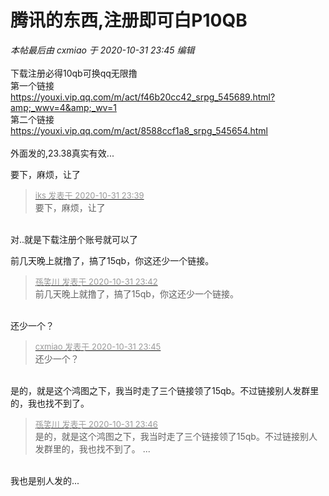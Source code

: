 # 腾讯的东西,注册即可白P10QB


<i class="pstatus"> 本帖最后由 cxmiao 于 2020-10-31 23:45 编辑 </i><br />
<br />
下载注册必得10qb可换qq无限撸<br />
第一个链接<br />
https://youxi.vip.qq.com/m/act/f46b20cc42_srpg_545689.html?amp;_wwv=4&amp;_wv=1<br />
第二个链接<br />
https://youxi.vip.qq.com/m/act/8588ccf1a8_srpg_545654.html<br />
<br />
外面发的,23.38真实有效...

要下，麻烦，让了<img id="aimg_jxbxF" onclick="zoom(this, this.src, 0, 0, 0)" class="zoom" src="https://cdn.jsdelivr.net/gh/hishis/forum-master/public/images/patch.gif" onmouseover="img_onmouseoverfunc(this)" onload="thumbImg(this)" border="0" alt="" />

<div class="quote"><blockquote><font size="2"><a href="https://www.hostloc.com/forum.php?mod=redirect&amp;goto=findpost&amp;pid=9383218&amp;ptid=760786" target="_blank"><font color="#999999">iks 发表于 2020-10-31 23:39</font></a></font><br />
要下，麻烦，让了</blockquote></div><br />
对..就是下载注册个账号就可以了

前几天晚上就撸了，搞了15qb，你这还少一个链接。

<div class="quote"><blockquote><font size="2"><a href="https://www.hostloc.com/forum.php?mod=redirect&amp;goto=findpost&amp;pid=9383225&amp;ptid=760786" target="_blank"><font color="#999999">孫笑川 发表于 2020-10-31 23:42</font></a></font><br />
前几天晚上就撸了，搞了15qb，你这还少一个链接。</blockquote></div><br />
还少一个？

<div class="quote"><blockquote><font size="2"><a href="https://www.hostloc.com/forum.php?mod=redirect&amp;goto=findpost&amp;pid=9383242&amp;ptid=760786" target="_blank"><font color="#999999">cxmiao 发表于 2020-10-31 23:45</font></a></font><br />
还少一个？</blockquote></div><br />
是的，就是这个鸿图之下，我当时走了三个链接领了15qb。不过链接别人发群里的，我也找不到了。

<div class="quote"><blockquote><font size="2"><a href="https://www.hostloc.com/forum.php?mod=redirect&amp;goto=findpost&amp;pid=9383247&amp;ptid=760786" target="_blank"><font color="#999999">孫笑川 发表于 2020-10-31 23:46</font></a></font><br />
是的，就是这个鸿图之下，我当时走了三个链接领了15qb。不过链接别人发群里的，我也找不到了。 ...</blockquote></div><br />
我也是别人发的...
